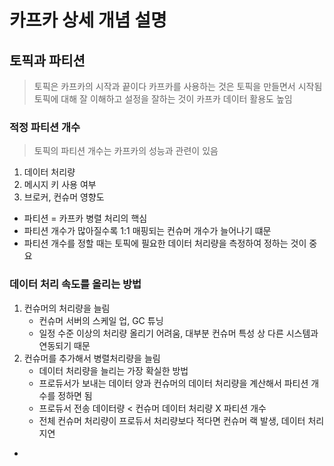 # 카프카 상세 개념 설명
## 토픽과 파티션
> 토픽은 카프카의 시작과 끝이다
> 카프카를 사용하는 것은 토픽을 만들면서 시작됨
> 토픽에 대해 잘 이해하고 설정을 잘하는 것이 카프카 데이터 활용도 높임
### 적정 파티션 개수
> 토픽의 파티션 개수는 카프카의 성능과 관련이 있음
1. 데이터 처리량
2. 메시지 키 사용 여부
3. 브로커, 컨슈머 영향도

- 파티션 = 카프카 병렬 처리의 핵심
- 파티션 개수가 많아질수록 1:1 매핑되는 컨슈머 개수가 늘어나기 떄문
- 파티션 개수를 정할 때는 토픽에 필요한 데이터 처리량을 측정하여 정하는 것이 중요

### 데이터 처리 속도를 올리는 방법 
1. 컨슈머의 처리량을 늘림
   - 컨슈머 서버의 스케일 업, GC 튜닝
   - 일정 수준 이상의 처리량 올리기 어려움, 대부분 컨슈머 특성 상 다른 시스템과 연동되기 때문
2. 컨슈머를 추가해서 병렬처리량을 늘림
   - 데이터 처리량을 늘리는 가장 확실한 방법
   - 프로듀서가 보내는 데이터 양과 컨슈머의 데이터 처리량을 계산해서 파티션 개수를 정하면 됨
   - 프로듀서 전송 데이터량 < 컨슈머 데이터 처리량 X 파티션 개수
   - 전체 컨슈머 처리량이 프로듀서 처리량보다 적다면 컨슈머 랙 발생, 데이터 처리 지연
- 